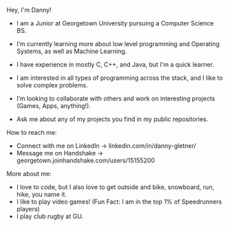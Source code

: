 Hey, I'm Danny!

- I am a Junior at Georgetown University pursuing a Computer Science BS. 

- I’m currently learning more about low level programming and Operating Systems, as well as Machine Learning. 

- I have experience in mostly C, C++, and Java, but I'm a quick learner.

- I am interested in all types of programming across the stack, and I like to solve complex problems.

- I’m looking to collaborate with others and work on interesting projects (Games, Apps, anything!).

- Ask me about any of my projects you find in my public repositories.

How to reach me:
- Connect with me on LinkedIn -> linkedin.com/in/danny-gletner/ 
- Message me on Handshake     -> georgetown.joinhandshake.com/users/15155200
  
More about me:
- I love to code, but I also love to get outside and bike, snowboard, run, hike, you name it.
- I like to play video games! (Fun Fact: I am in the top 1% of Speedrunners players)
- I play club rugby at GU.


